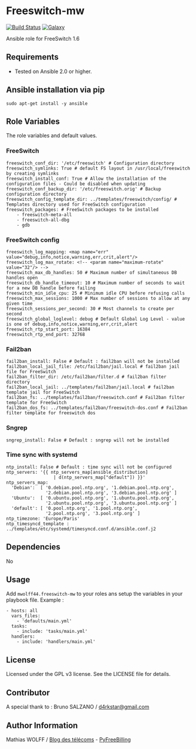Freeswitch-mw
=============

[![Build Status](https://travis-ci.org/mwolff44/freeswitch-mw.png)](https://travis-ci.org/mwolff44/freeswitch-mw)
[![Galaxy](http://img.shields.io/badge/galaxy-mwolff44.freeswitch--mw-blue.svg?style=flat-square)](https://galaxy.ansible.com/list#/roles/2582)


Ansible role for FreeSwitch 1.6

Requirements
------------

- Tested on Ansible 2.0 or higher.

Ansible installation via pip
----------------------------


    sudo apt-get install -y ansible


Role Variables
--------------

The role variables and default values.

### FreeSwitch


    freeswitch_conf_dir: '/etc/freeswitch' # Configuration directory
    freeswitch_symlinks: True # default FS layout in /usr/local/freeswitch by creating symlinks
    freeswitch_install_conf: True # Allow the installation of the configuration files - Could be disabled when updating
    freeswitch_conf_backup_dir: '/etc/freeswitch.orig' # Backup configuration directory
    freeswitch_config_template_dir: ../templates/freeswitch/config/ # Templates directory used for FreeSwitch configuration
    freeswitch_packages: # FreeSwitch packages to be installed
        - freeswitch-meta-all
        - freeswitch-all-dbg
        - gdb

### FreeSwitch config


    freeswitch_log_mapping: <map name="err" value="debug,info,notice,warning,err,crit,alert"/>
    freeswitch_log_max_rotate: <!-- <param name="maximum-rotate" value="32"/> -->
    freeswitch_max_db_handles: 50 # Maximum number of simultaneous DB handles open
    freeswitch_db_handle_timeout: 10 # Maximum number of seconds to wait for a new DB handle before failing
    freeswitch_min_idle_cpu: 25 # Minimum idle CPU before refusing calls
    freeswitch_max_sessions: 1000 # Max number of sessions to allow at any given time
    freeswitch_sessions_per_second: 30 # Most channels to create per second
    freeswitch_global_loglevel: debug # Default Global Log Level - value is one of debug,info,notice,warning,err,crit,alert
    freeswitch_rtp_start_port: 16384
    freeswitch_rtp_end_port: 32768

### Fail2ban


    fail2ban_install: False # Default : fail2ban will not be installed
    fail2ban_local_jail_file: /etc/fail2ban/jail.local # fail2ban jail file for FreeSwitch
    fail2ban_filter_dir: /etc/fail2ban/filter.d # fail2ban filter directory
    fail2ban_local_jail: ../templates/fail2ban/jail.local # fail2ban template jail for FreeSwitch
    fail2ban_fs: ../templates/fail2ban/freeswitch.conf # Fail2ban filter template for FreeSwitch
    fail2ban_dos_fs: ../templates/fail2ban/freeswitch-dos.conf # Fail2ban filter template for freeswitch dos


### Sngrep


    sngrep_install: False # Default : sngrep will not be installed


### Time sync with systemd


    ntp_install: False # Default : time sync will not be configured
    ntp_servers: '{{ ntp_servers_map[ansible_distribution]
                      | d(ntp_servers_map["default"]) }}'
    ntp_servers_map:
      'Debian':  [ '0.debian.pool.ntp.org', '1.debian.pool.ntp.org',
                   '2.debian.pool.ntp.org', '3.debian.pool.ntp.org' ]
      'Ubuntu':  [ '0.ubuntu.pool.ntp.org', '1.ubuntu.pool.ntp.org',
                   '2.ubuntu.pool.ntp.org', '3.ubuntu.pool.ntp.org' ]
      'default': [ '0.pool.ntp.org', '1.pool.ntp.org',
                   '2.pool.ntp.org', '3.pool.ntp.org' ]
    ntp_timezone: 'Europe/Paris'
    ntp_timesyncd_template : ../templates/etc/systemd/timesyncd.conf.d/ansible.conf.j2


Dependencies
------------

No

Usage
-----

Add `mwolff44.freeswitch-mw` to your roles ans setup the variables in your playbook file. Example :


    - hosts: all
      vars_files:
        - 'defaults/main.yml'
      tasks:
        - include: 'tasks/main.yml'
      handlers:
        - include: 'handlers/main.yml'



License
-------


Licensed under the GPL v3 license. See the LICENSE file for details.


Contributor
--------

A special thank to :
Bruno SALZANO / [d4rkstar@gmail.com](d4rkstar@gmail.com)

Author Information
------------------

Mathias WOLFF / [Blog des télécoms](http://www.blog-des-telecoms.com) - [PyFreeBilling](https://www.pyfreebilling.com)
